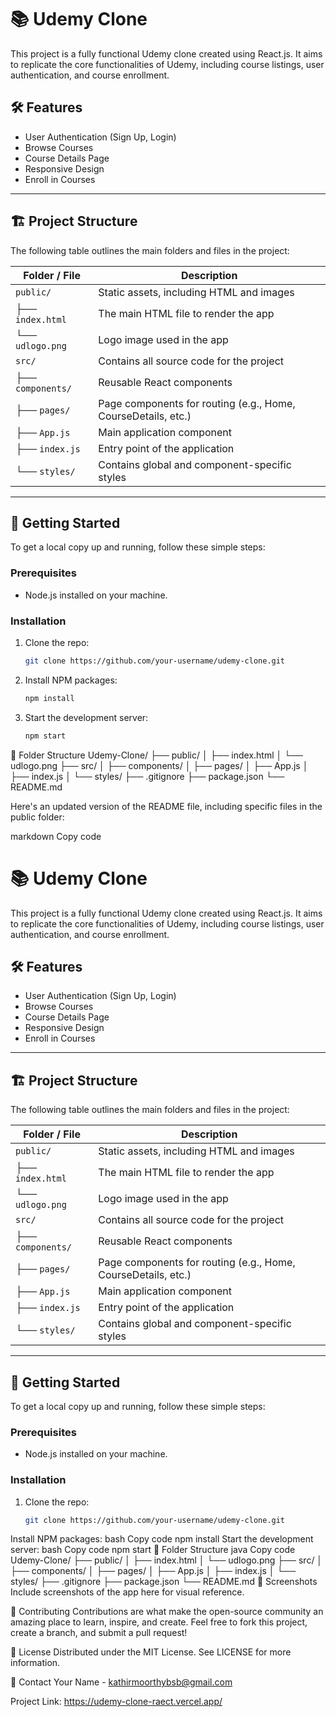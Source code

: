 # 📚 Udemy Clone

This project is a fully functional Udemy clone created using React.js. It aims to replicate the core functionalities of Udemy, including course listings, user authentication, and course enrollment.

## 🛠️ Features

- User Authentication (Sign Up, Login)
- Browse Courses
- Course Details Page
- Responsive Design
- Enroll in Courses

---

## 🏗️ Project Structure

The following table outlines the main folders and files in the project:

| Folder / File             | Description                                                      |
|---------------------------|------------------------------------------------------------------|
| `public/`                 | Static assets, including HTML and images                         |
| ├── `index.html`          | The main HTML file to render the app                             |
| └── `udlogo.png`          | Logo image used in the app                                      |
| `src/`                    | Contains all source code for the project                        |
| ├── `components/`         | Reusable React components                                       |
| ├── `pages/`              | Page components for routing (e.g., Home, CourseDetails, etc.)   |
| ├── `App.js`              | Main application component                                      |
| ├── `index.js`            | Entry point of the application                                  |
| └── `styles/`             | Contains global and component-specific styles                   |

---

## 🚀 Getting Started

To get a local copy up and running, follow these simple steps:

### Prerequisites

- Node.js installed on your machine.

### Installation

1. Clone the repo:
   ```bash
   git clone https://github.com/your-username/udemy-clone.git
2. Install NPM packages:
    ```bash
   npm install
3. Start the development server:
   ```bash
   npm start

📂 Folder Structure
Udemy-Clone/
├── public/
│   ├── index.html
│   └── udlogo.png
├── src/
│   ├── components/
│   ├── pages/
│   ├── App.js
│   ├── index.js
│   └── styles/
├── .gitignore
├── package.json
└── README.md


Here's an updated version of the README file, including specific files in the public folder:

markdown
Copy code
# 📚 Udemy Clone

This project is a fully functional Udemy clone created using React.js. It aims to replicate the core functionalities of Udemy, including course listings, user authentication, and course enrollment.

## 🛠️ Features

- User Authentication (Sign Up, Login)
- Browse Courses
- Course Details Page
- Responsive Design
- Enroll in Courses

---

## 🏗️ Project Structure

The following table outlines the main folders and files in the project:

| Folder / File             | Description                                                      |
|---------------------------|------------------------------------------------------------------|
| `public/`                 | Static assets, including HTML and images                         |
| ├── `index.html`          | The main HTML file to render the app                             |
| └── `udlogo.png`          | Logo image used in the app                                      |
| `src/`                    | Contains all source code for the project                        |
| ├── `components/`         | Reusable React components                                       |
| ├── `pages/`              | Page components for routing (e.g., Home, CourseDetails, etc.)   |
| ├── `App.js`              | Main application component                                      |
| ├── `index.js`            | Entry point of the application                                  |
| └── `styles/`             | Contains global and component-specific styles                   |

---

## 🚀 Getting Started

To get a local copy up and running, follow these simple steps:

### Prerequisites

- Node.js installed on your machine.

### Installation

1. Clone the repo:
   ```bash
   git clone https://github.com/your-username/udemy-clone.git
Install NPM packages:
bash
Copy code
npm install
Start the development server:
bash
Copy code
npm start
📂 Folder Structure
java
Copy code
Udemy-Clone/
├── public/
│   ├── index.html
│   └── udlogo.png
├── src/
│   ├── components/
│   ├── pages/
│   ├── App.js
│   ├── index.js
│   └── styles/
├── .gitignore
├── package.json
└── README.md
📸 Screenshots
Include screenshots of the app here for visual reference.

🤝 Contributing
Contributions are what make the open-source community an amazing place to learn, inspire, and create. Feel free to fork this project, create a branch, and submit a pull request!

📝 License
Distributed under the MIT License. See LICENSE for more information.

📧 Contact
Your Name - kathirmoorthybsb@gmail.com

Project Link: https://udemy-clone-raect.vercel.app/
